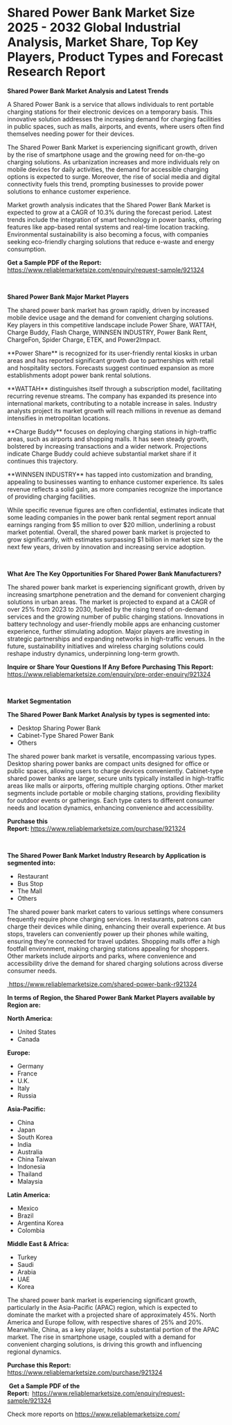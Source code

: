 <p><h1>Shared Power Bank Market Size 2025 - 2032 Global Industrial Analysis, Market Share, Top Key Players, Product Types and Forecast Research Report</h1></p><p><strong>Shared Power Bank Market Analysis and Latest Trends</strong></p>
<p><p>A Shared Power Bank is a service that allows individuals to rent portable charging stations for their electronic devices on a temporary basis. This innovative solution addresses the increasing demand for charging facilities in public spaces, such as malls, airports, and events, where users often find themselves needing power for their devices. </p><p>The Shared Power Bank Market is experiencing significant growth, driven by the rise of smartphone usage and the growing need for on-the-go charging solutions. As urbanization increases and more individuals rely on mobile devices for daily activities, the demand for accessible charging options is expected to surge. Moreover, the rise of social media and digital connectivity fuels this trend, prompting businesses to provide power solutions to enhance customer experience.</p><p>Market growth analysis indicates that the Shared Power Bank Market is expected to grow at a CAGR of 10.3% during the forecast period. Latest trends include the integration of smart technology in power banks, offering features like app-based rental systems and real-time location tracking. Environmental sustainability is also becoming a focus, with companies seeking eco-friendly charging solutions that reduce e-waste and energy consumption.</p></p>
<p><strong>Get a Sample PDF of the Report:&nbsp;</strong> <a href="https://www.reliablemarketsize.com/enquiry/request-sample/921324?utm_campaign=2876&utm_medium=2&utm_source=Github&utm_content=ia&utm_term=07032025&utm_id=shared-power-bank">https://www.reliablemarketsize.com/enquiry/request-sample/921324</a></p>
<p>&nbsp;</p>
<p><strong>Shared Power Bank Major Market Players</strong></p>
<p><p>The shared power bank market has grown rapidly, driven by increased mobile device usage and the demand for convenient charging solutions. Key players in this competitive landscape include Power Share, WATTAH, Charge Buddy, Flash Charge, WINNSEN INDUSTRY, Power Bank Rent, ChargeFon, Spider Charge, ETEK, and Power2Impact.</p><p>**Power Share** is recognized for its user-friendly rental kiosks in urban areas and has reported significant growth due to partnerships with retail and hospitality sectors. Forecasts suggest continued expansion as more establishments adopt power bank rental solutions.</p><p>**WATTAH** distinguishes itself through a subscription model, facilitating recurring revenue streams. The company has expanded its presence into international markets, contributing to a notable increase in sales. Industry analysts project its market growth will reach millions in revenue as demand intensifies in metropolitan locations.</p><p>**Charge Buddy** focuses on deploying charging stations in high-traffic areas, such as airports and shopping malls. It has seen steady growth, bolstered by increasing transactions and a wider network. Projections indicate Charge Buddy could achieve substantial market share if it continues this trajectory.</p><p>**WINNSEN INDUSTRY** has tapped into customization and branding, appealing to businesses wanting to enhance customer experience. Its sales revenue reflects a solid gain, as more companies recognize the importance of providing charging facilities.</p><p>While specific revenue figures are often confidential, estimates indicate that some leading companies in the power bank rental segment report annual earnings ranging from $5 million to over $20 million, underlining a robust market potential. Overall, the shared power bank market is projected to grow significantly, with estimates surpassing $1 billion in market size by the next few years, driven by innovation and increasing service adoption.</p></p>
<p>&nbsp;</p>
<p><strong>What Are The Key Opportunities For Shared Power Bank Manufacturers?</strong></p>
<p><p>The shared power bank market is experiencing significant growth, driven by increasing smartphone penetration and the demand for convenient charging solutions in urban areas. The market is projected to expand at a CAGR of over 25% from 2023 to 2030, fueled by the rising trend of on-demand services and the growing number of public charging stations. Innovations in battery technology and user-friendly mobile apps are enhancing customer experience, further stimulating adoption. Major players are investing in strategic partnerships and expanding networks in high-traffic venues. In the future, sustainability initiatives and wireless charging solutions could reshape industry dynamics, underpinning long-term growth.</p></p>
<p><strong>Inquire or Share Your Questions If Any Before Purchasing This Report:</strong> <a href="https://www.reliablemarketsize.com/enquiry/pre-order-enquiry/921324?utm_campaign=2876&utm_medium=2&utm_source=Github&utm_content=ia&utm_term=07032025&utm_id=shared-power-bank">https://www.reliablemarketsize.com/enquiry/pre-order-enquiry/921324</a></p>
<p>&nbsp;</p>
<p><strong>Market Segmentation</strong></p>
<p><strong>The Shared Power Bank Market Analysis by types is segmented into:</strong></p>
<p><ul><li>Desktop Sharing Power Bank</li><li>Cabinet-Type Shared Power Bank</li><li>Others</li></ul></p>
<p><p>The shared power bank market is versatile, encompassing various types. Desktop sharing power banks are compact units designed for office or public spaces, allowing users to charge devices conveniently. Cabinet-type shared power banks are larger, secure units typically installed in high-traffic areas like malls or airports, offering multiple charging options. Other market segments include portable or mobile charging stations, providing flexibility for outdoor events or gatherings. Each type caters to different consumer needs and location dynamics, enhancing convenience and accessibility.</p></p>
<p><strong>Purchase this Report:&nbsp;</strong><a href="https://www.reliablemarketsize.com/purchase/921324?utm_campaign=2876&utm_medium=2&utm_source=Github&utm_content=ia&utm_term=07032025&utm_id=shared-power-bank">https://www.reliablemarketsize.com/purchase/921324</a></p>
<p>&nbsp;</p>
<p><strong>The Shared Power Bank Market Industry Research by Application is segmented into:</strong></p>
<p><ul><li>Restaurant</li><li>Bus Stop</li><li>The Mall</li><li>Others</li></ul></p>
<p><p>The shared power bank market caters to various settings where consumers frequently require phone charging services. In restaurants, patrons can charge their devices while dining, enhancing their overall experience. At bus stops, travelers can conveniently power up their phones while waiting, ensuring they're connected for travel updates. Shopping malls offer a high footfall environment, making charging stations appealing for shoppers. Other markets include airports and parks, where convenience and accessibility drive the demand for shared charging solutions across diverse consumer needs.</p></p>
<p><a href="https://www.reliablemarketsize.com/shared-power-bank-r921324?utm_campaign=2876&utm_medium=2&utm_source=Github&utm_content=ia&utm_term=07032025&utm_id=shared-power-bank">&nbsp;https://www.reliablemarketsize.com/shared-power-bank-r921324</a></p>
<p><strong>In terms of Region, the Shared Power Bank Market Players available by Region are:</strong></p>
<p>
    <p> <strong> North America: </strong>
        <ul>
            <li>United States</li>
            <li>Canada</li>
        </ul>
        </p> 
    <p> <strong> Europe: </strong>
        <ul>
            <li>Germany</li>
            <li>France</li>
            <li>U.K.</li>
            <li>Italy</li>
            <li>Russia</li>
        </ul>
        </p> 
    <p> <strong> Asia-Pacific: </strong>
        <ul>
            <li>China</li>
            <li>Japan</li>
            <li>South Korea</li>
            <li>India</li>
            <li>Australia</li>
            <li>China Taiwan</li>
            <li>Indonesia</li>
            <li>Thailand</li>
            <li>Malaysia</li>
        </ul>
        </p> 
    <p> <strong> Latin America: </strong>
        <ul>
            <li>Mexico</li>
            <li>Brazil</li>
            <li>Argentina Korea</li>
            <li>Colombia</li>
        </ul>
        </p> 
    <p> <strong> Middle East & Africa: </strong>
        <ul>
            <li>Turkey</li>
            <li>Saudi</li>
            <li>Arabia</li>
            <li>UAE</li>
            <li>Korea</li>
        </ul>
    </p>
    </p>
<p><p>The shared power bank market is experiencing significant growth, particularly in the Asia-Pacific (APAC) region, which is expected to dominate the market with a projected share of approximately 45%. North America and Europe follow, with respective shares of 25% and 20%. Meanwhile, China, as a key player, holds a substantial portion of the APAC market. The rise in smartphone usage, coupled with a demand for convenient charging solutions, is driving this growth and influencing regional dynamics.</p></p>
<p><strong>Purchase this Report: </strong><a href="https://www.reliablemarketsize.com/purchase/921324?utm_campaign=2876&utm_medium=2&utm_source=Github&utm_content=ia&utm_term=07032025&utm_id=shared-power-bank">https://www.reliablemarketsize.com/purchase/921324</a></p>
<p>&nbsp;<strong>Get a Sample PDF of the Report:&nbsp;&nbsp;</strong><a href="https://www.reliablemarketsize.com/enquiry/request-sample/921324?utm_campaign=2876&utm_medium=2&utm_source=Github&utm_content=ia&utm_term=07032025&utm_id=shared-power-bank">https://www.reliablemarketsize.com/enquiry/request-sample/921324</a></p>
<p><strong></strong></p>
<p>Check more reports on <a href="https://www.reliablemarketsize.com/?utm_campaign=2876&utm_medium=2&utm_source=Github&utm_content=ia&utm_term=07032025&utm_id=shared-power-bank">https://www.reliablemarketsize.com/</a></p>